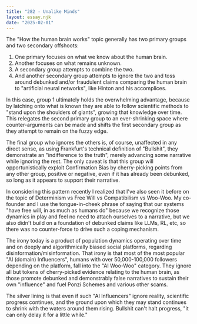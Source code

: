 ```yaml
---
title: "282 - Unalike Minds"
layout: essay.njk
date: "2025-02-01"
---
```


The "How the human brain works" topic generally has two primary groups and two secondary offshoots:

1. One primary focuses on what we know about the human brain.
2. Another focuses on what remains unknown.
3. A secondary group attempts to combine the two.
4. And another secondary group attempts to ignore the two and toss around debunked and/or fraudulent claims comparing the human brain to "artificial neural networks", like Hinton and his accomplices.

In this case, group 1 ultimately holds the overwhelming advantage, because by latching onto what is known they are able to follow scientific methods to "stand upon the shoulders of giants", growing that knowledge over time. This relegates the second primary group to an ever-shrinking space where counter-arguments can be made and shifts the first secondary group as they attempt to remain on the fuzzy edge. 

The final group who ignores the others is, of course, unaffected in any direct sense, as using Frankfurt's technical definition of "Bullshit", they demonstrate an "indifference to the truth", merely advancing some narrative while ignoring the rest. The only caveat is that this group will opportunistically exploit Confirmation Bias by cherry-picking points from any other group, positive or negative, even if it has already been debunked, so long as it appears to support their narrative.

In considering this pattern recently I realized that I've also seen it before on the topic of Determinism vs Free Will vs Compatibilism vs Woo-Woo. My co-founder and I use the tongue-in-cheek phrase of saying that our systems "have free will, in as much as humans do" because we recognize those dynamics in play and feel no need to attach ourselves to a narrative, but we also didn't build on a foundation of debunked claims like LLMs, RL, etc, so there was no counter-force to drive such a coping mechanism.

The irony today is a product of population dynamics operating over time and on deeply and algorithmically biased social platforms, regarding disinformation/misinformation. That irony is that most of the most popular "AI (domain) Influencers", humans with over 50,000-100,000 followers depending on the platform, fall into the "AI Woo-Woo" category. They ignore all but tokens of cherry-picked evidence relating to the human brain, as those promote debunked and demonstrably false narratives to sustain their own "influence" and fuel Ponzi Schemes and various other scams.

The silver lining is that even if such "AI Influencers" ignore reality, scientific progress continues, and the ground upon which they may stand continues to shrink with the waters around them rising. Bullshit can't halt progress, "it can only delay it for a little while."

